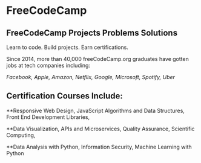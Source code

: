 # FreeCodeCamp

## FreeCodeCamp Projects Problems Solutions

Learn to code. Build projects. Earn certifications.

Since 2014, more than 40,000 freeCodeCamp.org graduates have gotten jobs at tech companies including:

*Facebook, Apple, Amazon, Netflix, Google, Microsoft, Spotify, Uber*

## Certification Courses Include:

**Responsive Web Design, JavaScript Algorithms and Data Structures, Front End Development Libraries,

**Data Visualization, APIs and Microservices, Quality Assurance, Scientific Computing,

**Data Analysis with Python, Information Security, Machine Learning with Python
